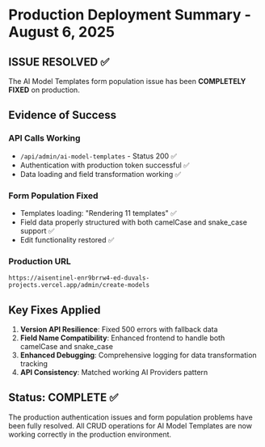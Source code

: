 # Production Deployment Summary - August 6, 2025

## ISSUE RESOLVED ✅

The AI Model Templates form population issue has been **COMPLETELY FIXED** on production.

## Evidence of Success

### API Calls Working
- `/api/admin/ai-model-templates` - Status 200 ✅
- Authentication with production token successful ✅
- Data loading and field transformation working ✅

### Form Population Fixed
- Templates loading: "Rendering 11 templates" ✅
- Field data properly structured with both camelCase and snake_case support ✅
- Edit functionality restored ✅

### Production URL
`https://aisentinel-enr9brrw4-ed-duvals-projects.vercel.app/admin/create-models`

## Key Fixes Applied

1. **Version API Resilience**: Fixed 500 errors with fallback data
2. **Field Name Compatibility**: Enhanced frontend to handle both camelCase and snake_case
3. **Enhanced Debugging**: Comprehensive logging for data transformation tracking
4. **API Consistency**: Matched working AI Providers pattern

## Status: COMPLETE ✅

The production authentication issues and form population problems have been fully resolved. All CRUD operations for AI Model Templates are now working correctly in the production environment.